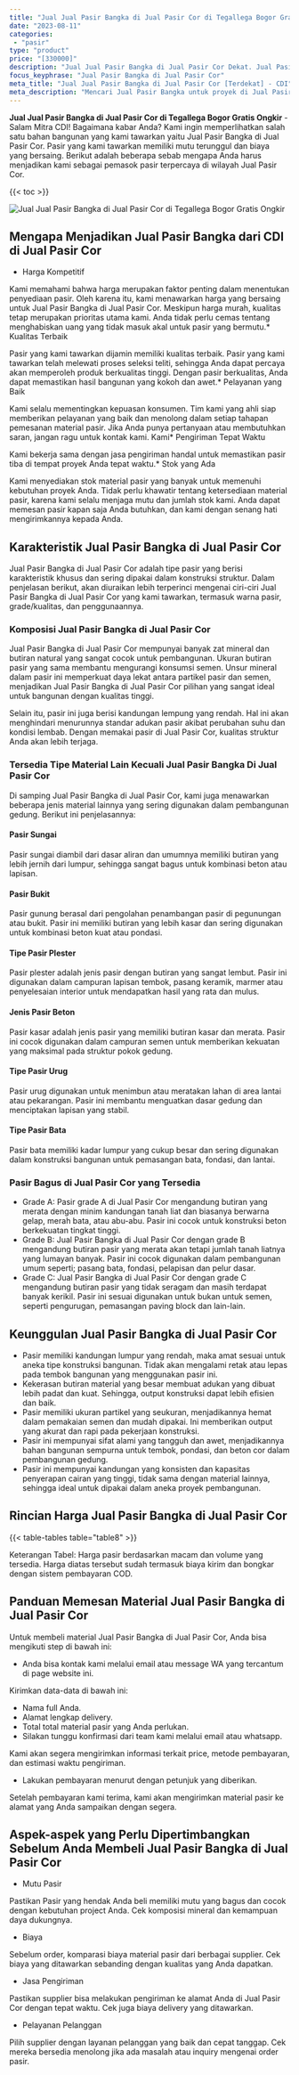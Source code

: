 ```yaml
---
title: "Jual Jual Pasir Bangka di Jual Pasir Cor di Tegallega Bogor Gratis Ongkir"
date: "2023-08-11"
categories:
 - "pasir"
type: "product"
price: "[330000]"
description: "Jual Jual Pasir Bangka di Jual Pasir Cor Dekat. Jual Pasir Bangka ini sering dipakai dalam proyek konstruksi sebagai bahan campuran yang berkualitas dan bersih. Hubungi kami untuk informasi lebih lanjut."
focus_keyphrase: "Jual Pasir Bangka di Jual Pasir Cor"
meta_title: "Jual Jual Pasir Bangka di Jual Pasir Cor [Terdekat] - CDI"
meta_description: "Mencari Jual Pasir Bangka untuk proyek di Jual Pasir Cor? Kami menawarkan Jual Pasir Bangka berkualitas untuk material adukan. Segera dapatkan penawaran terbaik."
---
```


**Jual Jual Pasir Bangka di Jual Pasir Cor di Tegallega Bogor Gratis Ongkir** - Salam Mitra CDI! Bagaimana kabar Anda? Kami ingin memperlihatkan salah satu bahan bangunan yang kami tawarkan yaitu Jual Pasir Bangka di Jual Pasir Cor. Pasir yang kami tawarkan memiliki mutu terunggul dan biaya yang bersaing. Berikut adalah beberapa sebab mengapa Anda harus menjadikan kami sebagai pemasok pasir terpercaya di wilayah Jual Pasir Cor.

{{< toc >}}

![Jual Jual Pasir Bangka di Jual Pasir Cor di Tegallega Bogor Gratis Ongkir](/images/pasir/pasir-bangunan-28.jpg)

## Mengapa Menjadikan Jual Pasir Bangka dari CDI di Jual Pasir Cor

*   Harga Kompetitif

Kami memahami bahwa harga merupakan faktor penting dalam menentukan penyediaan pasir. Oleh karena itu, kami menawarkan harga yang bersaing untuk Jual Pasir Bangka di Jual Pasir Cor. Meskipun harga murah, kualitas tetap merupakan prioritas utama kami. Anda tidak perlu cemas tentang menghabiskan uang yang tidak masuk akal untuk pasir yang bermutu.*   Kualitas Terbaik

Pasir yang kami tawarkan dijamin memiliki kualitas terbaik. Pasir yang kami tawarkan telah melewati proses seleksi teliti, sehingga Anda dapat percaya akan memperoleh produk berkualitas tinggi. Dengan pasir berkualitas, Anda dapat memastikan hasil bangunan yang kokoh dan awet.*   Pelayanan yang Baik

Kami selalu mementingkan kepuasan konsumen. Tim kami yang ahli siap memberikan pelayanan yang baik dan menolong dalam setiap tahapan pemesanan material pasir. Jika Anda punya pertanyaan atau membutuhkan saran, jangan ragu untuk kontak kami. Kami*   Pengiriman Tepat Waktu

Kami bekerja sama dengan jasa pengiriman handal untuk memastikan pasir tiba di tempat proyek Anda tepat waktu.*   Stok yang Ada

Kami menyediakan stok material pasir yang banyak untuk memenuhi kebutuhan proyek Anda. Tidak perlu khawatir tentang ketersediaan material pasir, karena kami selalu menjaga mutu dan jumlah stok kami. Anda dapat memesan pasir kapan saja Anda butuhkan, dan kami dengan senang hati mengirimkannya kepada Anda. 

## Karakteristik Jual Pasir Bangka di Jual Pasir Cor

Jual Pasir Bangka di Jual Pasir Cor adalah tipe pasir yang berisi karakteristik khusus dan sering dipakai dalam konstruksi struktur. Dalam penjelasan berikut, akan diuraikan lebih terperinci mengenai ciri-ciri Jual Pasir Bangka di Jual Pasir Cor yang kami tawarkan, termasuk warna pasir, grade/kualitas, dan penggunaannya.

### Komposisi Jual Pasir Bangka di Jual Pasir Cor

Jual Pasir Bangka di Jual Pasir Cor mempunyai banyak zat mineral dan butiran natural yang sangat cocok untuk pembangunan. Ukuran butiran pasir yang sama membantu mengurangi konsumsi semen. Unsur mineral dalam pasir ini memperkuat daya lekat antara partikel pasir dan semen, menjadikan Jual Pasir Bangka di Jual Pasir Cor pilihan yang sangat ideal untuk bangunan dengan kualitas tinggi.

Selain itu, pasir ini juga berisi kandungan lempung yang rendah. Hal ini akan menghindari menurunnya standar adukan pasir akibat perubahan suhu dan kondisi lembab. Dengan memakai pasir di Jual Pasir Cor, kualitas struktur Anda akan lebih terjaga.

### Tersedia Tipe Material Lain Kecuali Jual Pasir Bangka Di Jual Pasir Cor

Di samping Jual Pasir Bangka di Jual Pasir Cor, kami juga menawarkan beberapa jenis material lainnya yang sering digunakan dalam pembangunan gedung. Berikut ini penjelasannya:

#### Pasir Sungai

Pasir sungai diambil dari dasar aliran dan umumnya memiliki butiran yang lebih jernih dari lumpur, sehingga sangat bagus untuk kombinasi beton atau lapisan.

#### Pasir Bukit

Pasir gunung berasal dari pengolahan penambangan pasir di pegunungan atau bukit. Pasir ini memiliki butiran yang lebih kasar dan sering digunakan untuk kombinasi beton kuat atau pondasi.

#### Tipe Pasir Plester

Pasir plester adalah jenis pasir dengan butiran yang sangat lembut. Pasir ini digunakan dalam campuran lapisan tembok, pasang keramik, marmer atau penyelesaian interior untuk mendapatkan hasil yang rata dan mulus.

#### Jenis Pasir Beton

Pasir kasar adalah jenis pasir yang memiliki butiran kasar dan merata. Pasir ini cocok digunakan dalam campuran semen untuk memberikan kekuatan yang maksimal pada struktur pokok gedung.

#### Tipe Pasir Urug

Pasir urug digunakan untuk menimbun atau meratakan lahan di area lantai atau pekarangan. Pasir ini membantu menguatkan dasar gedung dan menciptakan lapisan yang stabil.

#### Tipe Pasir Bata

Pasir bata memiliki kadar lumpur yang cukup besar dan sering digunakan dalam konstruksi bangunan untuk pemasangan bata, fondasi, dan lantai.

### Pasir Bagus di Jual Pasir Cor yang Tersedia

*   Grade A: Pasir grade A di Jual Pasir Cor mengandung butiran yang merata dengan minim kandungan tanah liat dan biasanya berwarna gelap, merah bata, atau abu-abu. Pasir ini cocok untuk konstruksi beton berkekuatan tingkat tinggi.
*   Grade B: Jual Pasir Bangka di Jual Pasir Cor dengan grade B mengandung butiran pasir yang merata akan tetapi jumlah tanah liatnya yang lumayan banyak. Pasir ini cocok digunakan dalam pembangunan umum seperti; pasang bata, fondasi, pelapisan dan pelur dasar.
*   Grade C: Jual Pasir Bangka di Jual Pasir Cor dengan grade C mengandung butiran pasir yang tidak seragam dan masih terdapat banyak kerikil. Pasir ini sesuai digunakan untuk bukan untuk semen, seperti pengurugan, pemasangan paving block dan lain-lain.

## Keunggulan Jual Pasir Bangka di Jual Pasir Cor

*   Pasir memiliki kandungan lumpur yang rendah, maka amat sesuai untuk aneka tipe konstruksi bangunan. Tidak akan mengalami retak atau lepas pada tembok bangunan yang menggunakan pasir ini.
*   Kekerasan butiran material yang besar membuat adukan yang dibuat lebih padat dan kuat. Sehingga, output konstruksi dapat lebih efisien dan baik.
*   Pasir memiliki ukuran partikel yang seukuran, menjadikannya hemat dalam pemakaian semen dan mudah dipakai. Ini memberikan output yang akurat dan rapi pada pekerjaan konstruksi.
*   Pasir ini mempunyai sifat alami yang tangguh dan awet, menjadikannya bahan bangunan sempurna untuk tembok, pondasi, dan beton cor dalam pembangunan gedung.
*   Pasir ini mempunyai kandungan yang konsisten dan kapasitas penyerapan cairan yang tinggi, tidak sama dengan material lainnya, sehingga ideal untuk dipakai dalam aneka proyek pembangunan.

## Rincian Harga Jual Pasir Bangka di Jual Pasir Cor

{{< table-tables table="table8" >}}

Keterangan Tabel: Harga pasir berdasarkan macam dan volume yang tersedia. Harga diatas tersebut sudah termasuk biaya kirim dan bongkar dengan sistem pembayaran COD.

## Panduan Memesan Material Jual Pasir Bangka di Jual Pasir Cor

Untuk membeli material Jual Pasir Bangka di Jual Pasir Cor, Anda bisa mengikuti step di bawah ini:

*   Anda bisa kontak kami melalui email atau message WA yang tercantum di page website ini.

Kirimkan data-data di bawah ini:

*   Nama full Anda.
*   Alamat lengkap delivery.
*   Total total material pasir yang Anda perlukan.
*   Silakan tunggu konfirmasi dari team kami melalui email atau whatsapp.

Kami akan segera mengirimkan informasi terkait price, metode pembayaran, dan estimasi waktu pengiriman.
*   Lakukan pembayaran menurut dengan petunjuk yang diberikan.

Setelah pembayaran kami terima, kami akan mengirimkan material pasir ke alamat yang Anda sampaikan dengan segera.

## Aspek-aspek yang Perlu Dipertimbangkan Sebelum Anda Membeli Jual Pasir Bangka di Jual Pasir Cor

*   Mutu Pasir

Pastikan Pasir yang hendak Anda beli memiliki mutu yang bagus dan cocok dengan kebutuhan project Anda. Cek komposisi mineral dan kemampuan daya dukungnya.
*   Biaya

Sebelum order, komparasi biaya material pasir dari berbagai supplier. Cek biaya yang ditawarkan sebanding dengan kualitas yang Anda dapatkan.
*   Jasa Pengiriman

Pastikan supplier bisa melakukan pengiriman ke alamat Anda di Jual Pasir Cor dengan tepat waktu. Cek juga biaya delivery yang ditawarkan.
*   Pelayanan Pelanggan

Pilih supplier dengan layanan pelanggan yang baik dan cepat tanggap. Cek mereka bersedia menolong jika ada masalah atau inquiry mengenai order pasir.